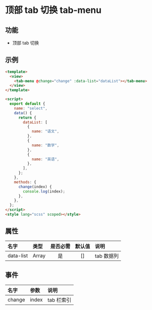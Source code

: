 # 顶部 tab 切换 tab-menu

## 功能

- 顶部 tab 切换

## 示例

```html
<template>
  <view>
    <tab-menu @change="change" :data-list="dataList"></tab-menu>
  </view>
</template>

<script>
  export default {
    name: "select",
    data() {
      return {
        dataList: [
          {
            name: "语文",
          },
          {
            name: "数学",
          },
          {
            name: "英语",
          },
        ],
      };
    },
    methods: {
      change(index) {
        console.log(index);
      },
    },
  };
</script>
<style lang="scss" scoped></style>
```

## 属性

| 名字      | 类型  | 是否必需 | 默认值 | 说明       |
| :-------- | :---- | :------: | :----: | :--------- |
| data-list | Array |    是    |   []   | tab 数据列 |

## 事件

| 名字   | 参数  | 说明       |
| :----- | :---- | :--------- |
| change | index | tab 栏索引 |

